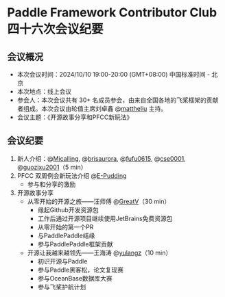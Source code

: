 # Paddle Framework Contributor Club 四十六次会议纪要

## 会议概况

- 本次会议时间：2024/10/10 19:00-20:00 (GMT+08:00) 中国标准时间 - 北京
- 本次地点：线上会议
- 参会人：本次会议共有 30+ 名成员参会，由来自全国各地的飞桨框架的贡献者组成。本次会议由轮值主席刘卓鑫 @[mattheliu](https://github.com/mattheliu) 主持。
- 会议主题：《开源故事分享和PFCC新玩法》

## 会议纪要

1. 新人介绍：@[Micalling](https://github.com/Micalling), @[brisaurora](https://github.com/brisaurora), @[fufu0615](https://github.com/fufu0615), @[cse0001](https://github.com/cse0001), @[guozixu2001](https://github.com/guozixu2001)（5 min）
2. PFCC 双周例会新玩法介绍 @[E-Pudding](https://github.com/E-Pudding)
   - 参与和分享的激励
3. 开源故事分享
   - 从零开始的开源之旅——汪师傅 @[GreatV](https://github.com/GreatV)（30 min）
     - 缘起Github开发资源包
     - 工作后通过开源项目继续使用JetBrains免费资源包
     - 从零开始的第一个PR
     - 与PaddlePaddle结缘
     - 参与PaddlePaddle框架贡献
   - 开源让我越来越领先——王海涛 @[yulangz](https://github.com/yulangz)（10 min）
     - 初识开源与Paddle
     - 参与Paddle黑客松，论文复现赛
     - 参与OceanBase数据库大赛
     - 参与飞桨护航计划